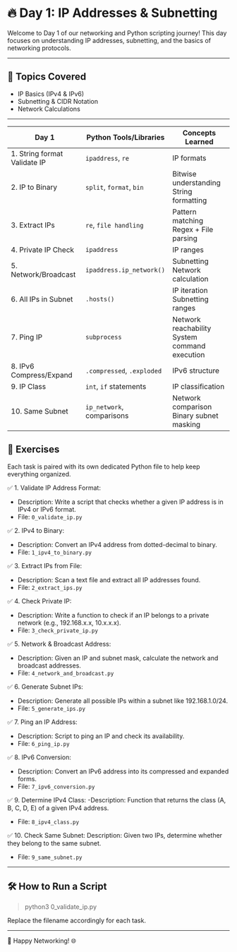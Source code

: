 # 🔥 Day 1: IP Addresses & Subnetting

Welcome to Day 1 of our networking and Python scripting journey! This day focuses on understanding IP addresses, subnetting, and the basics of networking protocols.

---

## 📘 Topics Covered
- IP Basics (IPv4 & IPv6)
- Subnetting & CIDR Notation
- Network Calculations

---

| Day 1                        | Python Tools/Libraries     | Concepts Learned                                 |
| ---------------------------- | -------------------------- | ------------------------------------------------ |
| 1. String format Validate IP | `ipaddress`, `re`          | IP formats                                       |
| 2. IP to Binary              | `split`, `format`, `bin`   | Bitwise understanding<br>String formatting       |
| 3. Extract IPs               | `re`, `file handling`      | Pattern matching<br>Regex + File parsing         |
| 4. Private IP Check          | `ipaddress`                | IP ranges                                        |
| 5. Network/Broadcast         | `ipaddress.ip_network()`   | Subnetting<br>Network calculation                |
| 6. All IPs in Subnet         | `.hosts()`                 | IP iteration<br>Subnetting ranges                |
| 7. Ping IP                   | `subprocess`               | Network reachability<br>System command execution |
| 8. IPv6 Compress/Expand      | `.compressed`, `.exploded` | IPv6 structure                                   |
| 9. IP Class                  | `int`, `if` statements     | IP classification                                |
| 10. Same Subnet              | `ip_network`, comparisons  | Network comparison<br>Binary subnet masking      |

## 🔹 Exercises

Each task is paired with its own dedicated Python file to help keep everything organized.

✅ 1. Validate IP Address Format:
- Description: Write a script that checks whether a given IP address is in IPv4 or IPv6 format.
- File: `0_validate_ip.py`

✅ 2. IPv4 to Binary:
- Description: Convert an IPv4 address from dotted-decimal to binary.
- File: `1_ipv4_to_binary.py`

✅ 3. Extract IPs from File:
- Description: Scan a text file and extract all IP addresses found.
- File: `2_extract_ips.py`

✅ 4. Check Private IP:
- Description: Write a function to check if an IP belongs to a private network (e.g., 192.168.x.x, 10.x.x.x).
- File: `3_check_private_ip.py`

✅ 5. Network & Broadcast Address:
- Description: Given an IP and subnet mask, calculate the network and broadcast addresses.
- File: `4_network_and_broadcast.py`

✅ 6. Generate Subnet IPs:
- Description: Generate all possible IPs within a subnet like 192.168.1.0/24.
- File: `5_generate_ips.py`

✅ 7. Ping an IP Address:
- Description: Script to ping an IP and check its availability.
- File: `6_ping_ip.py`

✅ 8. IPv6 Conversion:
- Description: Convert an IPv6 address into its compressed and expanded forms.
- File: `7_ipv6_conversion.py`

✅ 9. Determine IPv4 Class:
-Description: Function that returns the class (A, B, C, D, E) of a given IPv4 address.
- File: `8_ipv4_class.py`

✅ 10. Check Same Subnet:
Description: Given two IPs, determine whether they belong to the same subnet.
- File: `9_same_subnet.py`

---

## 🛠️ How to Run a Script

> python3 0_validate_ip.py

Replace the filename accordingly for each task.

---

🤖 Happy Networking! 🌐